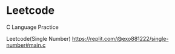 # Leetcode
C Language Practice

Leetcode(Single Number)
https://replit.com/@exo881222/single-number#main.c
